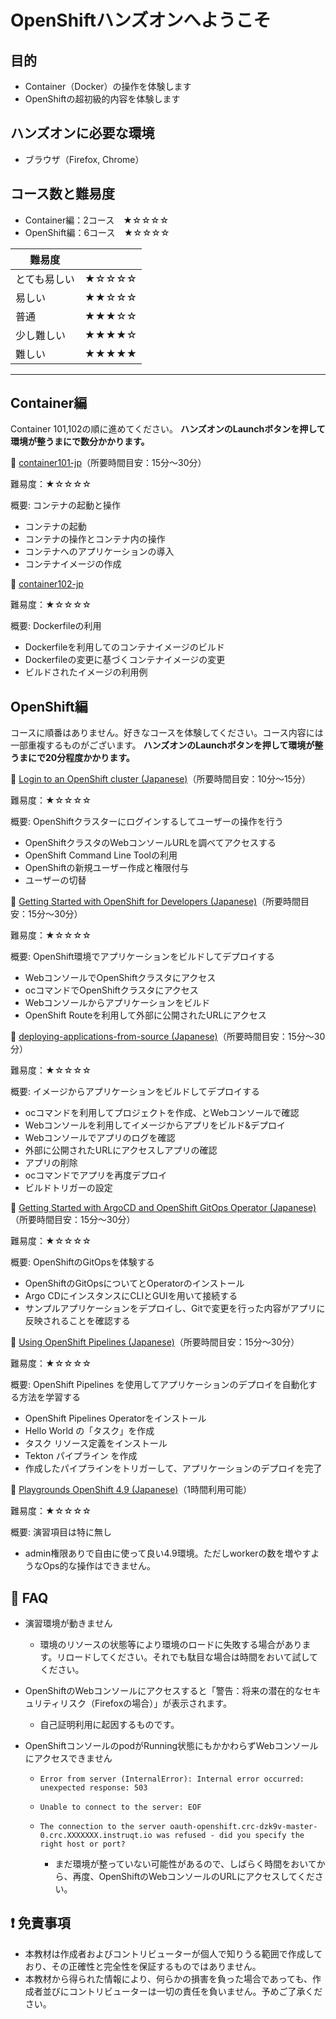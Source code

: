 # OpenShiftハンズオンへようこそ

## 目的

- Container（Docker）の操作を体験します
- OpenShiftの超初級的内容を体験します

## ハンズオンに必要な環境

- ブラウザ（Firefox, Chrome）

## コース数と難易度

- Container編：2コース　★☆☆☆☆ 
- OpenShift編：6コース　★☆☆☆☆ 

|  難易度  |    |
| ---- | ---- |
|  とても易しい  |  ★☆☆☆☆  |
|  易しい |  ★★☆☆☆  |
|  普通  |  ★★★☆☆  |
|  少し難しい  |  ★★★★☆  |
|  難しい  |  ★★★★★  |

---

## Container編

Container 101,102の順に進めてください。
**ハンズオンのLaunchボタンを押して環境が整うまにで数分かかります。**

:green_book: [container101-jp](https://play.instruqt.com/embed/openshift/tracks/container101-jp?token=em_cwrtT0g1S8AGiCbI&show_challenges=true)（所要時間目安：15分〜30分）

難易度：★☆☆☆☆

概要: コンテナの起動と操作

- コンテナの起動
- コンテナの操作とコンテナ内の操作
- コンテナへのアプリケーションの導入
- コンテナイメージの作成

:green_book: [container102-jp](https://play.instruqt.com/embed/openshift/tracks/container102-jp?token=em_YTfHS1Bmrj3dKD5R&show_challenges=true)

難易度：★☆☆☆☆

概要: Dockerfileの利用

- Dockerfileを利用してのコンテナイメージのビルド
- Dockerfileの変更に基づくコンテナイメージの変更
- ビルドされたイメージの利用例

## OpenShift編

コースに順番はありません。好きなコースを体験してください。コース内容には一部重複するものがございます。
**ハンズオンのLaunchボタンを押して環境が整うまにで20分程度かかります。**

:green_book: [Login to an OpenShift cluster (Japanese)](https://play.instruqt.com/embed/openshift/tracks/logging-into-an-openshift-cluster-jp?token=em_5J6Y6rWmtHqwXuA9&show_challenges=true)（所要時間目安：10分〜15分）

難易度：★☆☆☆☆

概要: OpenShiftクラスターにログインするしてユーザーの操作を行う

- OpenShiftクラスタのWebコンソールURLを調べてアクセスする
- OpenShift Command Line Toolの利用
- OpenShiftの新規ユーザー作成と権限付与
- ユーザーの切替

:green_book: [Getting Started with OpenShift for Developers (Japanese)](https://play.instruqt.com/embed/openshift/tracks/developing-on-openshift-getting-started-jp?token=em_ejUY5shIu9GHyZJD&show_challenges=true)（所要時間目安：15分〜30分）

難易度：★☆☆☆☆

概要: OpenShift環境でアプリケーションをビルドしてデプロイする

- WebコンソールでOpenShiftクラスタにアクセス
- ocコマンドでOpenShiftクラスタにアクセス
- Webコンソールからアプリケーションをビルド
- OpenShift Routeを利用して外部に公開されたURLにアクセス

:green_book: [deploying-applications-from-source (Japanese)](https://play.instruqt.com/embed/openshift/tracks/deploying-applications-from-source-jp?token=em_vPba4iC-zQwOtP7S&show_challenges=true)（所要時間目安：15分〜30分）

難易度：★☆☆☆☆

概要: イメージからアプリケーションをビルドしてデプロイする

- ocコマンドを利用してプロジェクトを作成、とWebコンソールで確認
- Webコンソールを利用してイメージからアプリをビルド&デプロイ
- Webコンソールでアプリのログを確認
- 外部に公開されたURLにアクセスしアプリの確認
- アプリの削除
- ocコマンドでアプリを再度デプロイ
- ビルドトリガーの設定

:green_book: [Getting Started with ArgoCD and OpenShift GitOps Operator (Japanese)](https://play.instruqt.com/embed/openshift/tracks/gitops-getting-started-jp?token=em_eXQHuhFdwqfyZYka&show_challenges=true)（所要時間目安：15分〜30分）

難易度：★☆☆☆☆

概要: OpenShiftのGitOpsを体験する

- OpenShiftのGitOpsについてとOperatorのインストール
- Argo CDにインスタンスにCLIとGUIを用いて接続する
- サンプルアプリケーションをデプロイし、Gitで変更を行った内容がアプリに反映されることを確認する

:green_book: [Using OpenShift Pipelines (Japanese)](https://play.instruqt.com/embed/openshift/tracks/gitops-pipelines-jp?token=em_Iuuq9GMWhtmKCsnX&show_challenges=true)（所要時間目安：15分〜30分）

難易度：★☆☆☆☆

概要: OpenShift Pipelines を使用してアプリケーションのデプロイを自動化する方法を学習する

- OpenShift Pipelines Operatorをインストール
- Hello World の「タスク」を作成
- タスク リソース定義をインストール
- Tekton パイプライン を作成
- 作成したパイプラインをトリガーして、アプリケーションのデプロイを完了

:green_book: [Playgrounds OpenShift 4.9 (Japanese)](https://play.instruqt.com/embed/openshift/tracks/playgrounds-openshift49-jp?token=em_45GQzjHJQWBluzkt&show_challenges=true)（1時間利用可能）

難易度：★☆☆☆☆

概要: 演習項目は特に無し

- admin権限ありで自由に使って良い4.9環境。ただしworkerの数を増やすようなOps的な操作はできません。

## :pencil: FAQ

- 演習環境が動きません
   - 環境のリソースの状態等により環境のロードに失敗する場合があります。リロードしてください。それでも駄目な場合は時間をおいて試してください。

- OpenShiftのWebコンソールにアクセスすると「警告：将来の潜在的なセキュリティリスク（Firefoxの場合）」が表示されます。
   - 自己証明利用に起因するものです。

- OpenShiftコンソールのpodがRunning状態にもかかわらずWebコンソールにアクセスできません

   - `Error from server (InternalError): Internal error occurred: unexpected response: 503`
   - `Unable to connect to the server: EOF`
   - `The connection to the server oauth-openshift.crc-dzk9v-master-0.crc.XXXXXXX.instruqt.io was refused - did you specify the right host or port?`

  
      - まだ環境が整っていない可能性があるので、しばらく時間をおいてから、再度、OpenShiftのWebコンソールのURLにアクセスしてください。


##  :heavy_exclamation_mark: 免責事項

- 本教材は作成者およびコントリビューターが個人で知りうる範囲で作成しており、その正確性と完全性を保証するものではありません。
- 本教材から得られた情報により、何らかの損害を負った場合であっても、作成者並びにコントリビューターは一切の責任を負いません。予めご了承ください。

